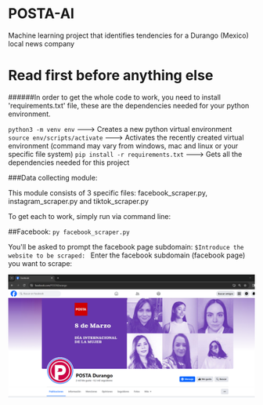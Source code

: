 # POSTA-AI
Machine learning project that identifies tendencies for a Durango (Mexico) local news company

# Read first before anything else
######In order to get the whole code to work, you need to install 'requirements.txt' file, these are the dependencies needed for your python environment.

`python3 -m venv env` ---> Creates a new python virtual environment
`source env/scripts/activate` ---> Activates the recently created virtual environment (command may vary from windows, mac and linux or your specific file system)
`pip install -r requirements.txt` ---> Gets all the dependencies needed for this project


###Data collecting module:

This module consists of 3 specific files: facebook_scraper.py, instagram_scraper.py and tiktok_scraper.py

To get each to work, simply run via command line:

##Facebook:
`py facebook_scraper.py`

You'll be asked to prompt the facebook page subdomain:
`$Introduce the website to be scraped: `
Enter the facebook subdomain (facebook page) you want to scrape:

![alt text](image.png)


